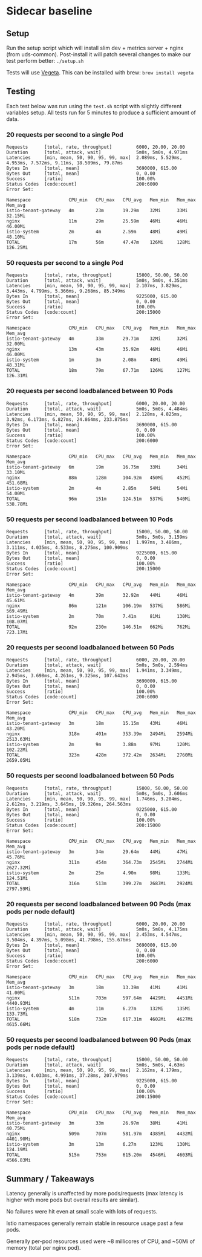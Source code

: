 # Sidecar baseline

## Setup

Run the setup script which will install slim dev + metrics server + nginx (from uds-common). Post-install it will patch several changes to make our test perform better: `./setup.sh`

Tests will use [Vegeta](https://github.com/tsenart/vegeta). This can be installed with brew: `brew install vegeta`

## Testing

Each test below was run using the `test.sh` script with slightly different variables setup. All tests run for 5 minutes to produce a sufficient amount of data.

### 20 requests per second to a single Pod

```
Requests      [total, rate, throughput]         6000, 20.00, 20.00
Duration      [total, attack, wait]             5m0s, 5m0s, 4.971ms
Latencies     [min, mean, 50, 90, 95, 99, max]  2.089ms, 5.529ms, 4.953ms, 7.572ms, 9.11ms, 18.509ms, 79.87ms
Bytes In      [total, mean]                     3690000, 615.00
Bytes Out     [total, mean]                     0, 0.00
Success       [ratio]                           100.00%
Status Codes  [code:count]                      200:6000  
Error Set:
```

```
Namespace              CPU_min   CPU_max   CPU_avg   Mem_min   Mem_max   Mem_avg
istio-tenant-gateway   4m        23m       19.29m    32Mi      33Mi      32.15Mi
nginx                  11m       29m       25.59m    46Mi      46Mi      46.00Mi
istio-system           2m        4m        2.59m     48Mi      49Mi      48.10Mi
TOTAL                  17m       56m       47.47m    126Mi     128Mi     126.25Mi
```

### 50 requests per second to a single Pod

```
Requests      [total, rate, throughput]         15000, 50.00, 50.00
Duration      [total, attack, wait]             5m0s, 5m0s, 4.351ms
Latencies     [min, mean, 50, 90, 95, 99, max]  2.107ms, 3.829ms, 3.443ms, 4.799ms, 5.366ms, 9.268ms, 85.349ms
Bytes In      [total, mean]                     9225000, 615.00
Bytes Out     [total, mean]                     0, 0.00
Success       [ratio]                           100.00%
Status Codes  [code:count]                      200:15000  
Error Set:
```

```
Namespace              CPU_min   CPU_max   CPU_avg   Mem_min   Mem_max   Mem_avg
istio-tenant-gateway   4m        33m       29.71m    32Mi      32Mi      32.00Mi
nginx                  13m       43m       35.92m    46Mi      46Mi      46.00Mi
istio-system           1m        3m        2.08m     48Mi      49Mi      48.31Mi
TOTAL                  18m       79m       67.71m    126Mi     127Mi     126.31Mi
```

### 20 requests per second loadbalanced between 10 Pods

```
Requests      [total, rate, throughput]         6000, 20.00, 20.00
Duration      [total, attack, wait]             5m0s, 5m0s, 4.484ms
Latencies     [min, mean, 50, 90, 95, 99, max]  2.128ms, 4.825ms, 3.92ms, 6.173ms, 6.827ms, 24.864ms, 233.875ms
Bytes In      [total, mean]                     3690000, 615.00
Bytes Out     [total, mean]                     0, 0.00
Success       [ratio]                           100.00%
Status Codes  [code:count]                      200:6000  
Error Set:
```

```
Namespace              CPU_min   CPU_max   CPU_avg   Mem_min   Mem_max   Mem_avg
istio-tenant-gateway   6m        19m       16.75m    33Mi      34Mi      33.10Mi
nginx                  88m       128m      104.92m   450Mi     452Mi     451.68Mi
istio-system           2m        4m        2.85m     54Mi      54Mi      54.00Mi
TOTAL                  96m       151m      124.51m   537Mi     540Mi     538.78Mi
```

### 50 requests per second loadbalanced between 10 Pods

```
Requests      [total, rate, throughput]         15000, 50.00, 50.00
Duration      [total, attack, wait]             5m0s, 5m0s, 3.159ms
Latencies     [min, mean, 50, 90, 95, 99, max]  1.997ms, 3.486ms, 3.111ms, 4.035ms, 4.533ms, 8.275ms, 100.909ms
Bytes In      [total, mean]                     9225000, 615.00
Bytes Out     [total, mean]                     0, 0.00
Success       [ratio]                           100.00%
Status Codes  [code:count]                      200:15000  
Error Set:
```

```
Namespace              CPU_min   CPU_max   CPU_avg   Mem_min   Mem_max   Mem_avg
istio-tenant-gateway   4m        39m       32.92m    44Mi      46Mi      45.61Mi
nginx                  86m       121m      106.19m   537Mi     586Mi     569.49Mi
istio-system           2m        70m       7.41m     81Mi      130Mi     108.07Mi
TOTAL                  92m       230m      146.51m   662Mi     762Mi     723.17Mi
```

### 20 requests per second loadbalanced between 50 Pods

```
Requests      [total, rate, throughput]         6000, 20.00, 20.00
Duration      [total, attack, wait]             5m0s, 5m0s, 2.594ms
Latencies     [min, mean, 50, 90, 95, 99, max]  1.941ms, 3.349ms, 2.945ms, 3.698ms, 4.261ms, 9.325ms, 107.642ms
Bytes In      [total, mean]                     3690000, 615.00
Bytes Out     [total, mean]                     0, 0.00
Success       [ratio]                           100.00%
Status Codes  [code:count]                      200:6000  
Error Set:
```

```
Namespace              CPU_min   CPU_max   CPU_avg   Mem_min   Mem_max   Mem_avg
istio-tenant-gateway   3m        18m       15.15m    43Mi      46Mi      43.20Mi
nginx                  318m      401m      353.39m   2494Mi    2594Mi    2513.63Mi
istio-system           2m        9m        3.88m     97Mi      120Mi     102.22Mi
TOTAL                  323m      428m      372.42m   2634Mi    2760Mi    2659.05Mi
```

### 50 requests per second loadbalanced between 50 Pods

```
Requests      [total, rate, throughput]         15000, 50.00, 50.00
Duration      [total, attack, wait]             5m0s, 5m0s, 3.606ms
Latencies     [min, mean, 50, 90, 95, 99, max]  1.746ms, 3.204ms, 2.612ms, 3.219ms, 3.645ms, 19.326ms, 264.563ms
Bytes In      [total, mean]                     9225000, 615.00
Bytes Out     [total, mean]                     0, 0.00
Success       [ratio]                           100.00%
Status Codes  [code:count]                      200:15000  
Error Set:
```

```
Namespace              CPU_min   CPU_max   CPU_avg   Mem_min   Mem_max   Mem_avg
istio-tenant-gateway   3m        34m       29.64m    44Mi      47Mi      45.76Mi
nginx                  311m      454m      364.73m   2545Mi    2744Mi    2627.32Mi
istio-system           2m        25m       4.90m     98Mi      133Mi     124.51Mi
TOTAL                  316m      513m      399.27m   2687Mi    2924Mi    2797.59Mi
```

### 20 requests per second loadbalanced between 90 Pods (max pods per node default)

```
Requests      [total, rate, throughput]         6000, 20.00, 20.00
Duration      [total, attack, wait]             5m0s, 5m0s, 4.175ms
Latencies     [min, mean, 50, 90, 95, 99, max]  2.453ms, 4.547ms, 3.504ms, 4.397ms, 5.098ms, 41.798ms, 155.676ms
Bytes In      [total, mean]                     3690000, 615.00
Bytes Out     [total, mean]                     0, 0.00
Success       [ratio]                           100.00%
Status Codes  [code:count]                      200:6000  
Error Set:
```

```
Namespace              CPU_min   CPU_max   CPU_avg   Mem_min   Mem_max   Mem_avg
istio-tenant-gateway   3m        18m       13.39m    41Mi      41Mi      41.00Mi
nginx                  511m      703m      597.64m   4429Mi    4451Mi    4440.93Mi
istio-system           4m        11m       6.27m     132Mi     135Mi     133.73Mi
TOTAL                  518m      732m      617.31m   4602Mi    4627Mi    4615.66Mi
```

### 50 requests per second loadbalanced between 90 Pods (max pods per node default)

```
Requests      [total, rate, throughput]         15000, 50.00, 50.00
Duration      [total, attack, wait]             5m0s, 5m0s, 4.63ms
Latencies     [min, mean, 50, 90, 95, 99, max]  2.162ms, 4.179ms, 3.139ms, 4.033ms, 4.991ms, 37.28ms, 207.979ms
Bytes In      [total, mean]                     9225000, 615.00
Bytes Out     [total, mean]                     0, 0.00
Success       [ratio]                           100.00%
Status Codes  [code:count]                      200:15000  
Error Set:
```

```
Namespace              CPU_min   CPU_max   CPU_avg   Mem_min   Mem_max   Mem_avg
istio-tenant-gateway   3m        33m       26.97m    38Mi      41Mi      40.75Mi
nginx                  509m      707m      581.97m   4385Mi    4432Mi    4401.90Mi
istio-system           3m        13m       6.27m     123Mi     130Mi     124.19Mi
TOTAL                  515m      753m      615.20m   4546Mi    4603Mi    4566.83Mi
```

## Summary / Takeaways

Latency generally is unaffected by more pods/requests (max latency is higher with more pods but overall results are similar).

No failures were hit even at small scale with lots of requests.

Istio namespaces generally remain stable in resource usage past a few pods.

Generally per-pod resources used were ~8 millicores of CPU, and ~50Mi of memory (total per nginx pod).
